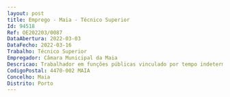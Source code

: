 ```yaml
--- 
layout: post
title: Emprego - Maia - Técnico Superior
Id: 94518
Ref: OE202203/0087
DataAbertura: 2022-03-03
DataFecho: 2022-03-16
Trabalho: Técnico Superior
Empregador: Câmara Municipal da Maia
Descricao: Trabalhador em funções públicas vinculado por tempo indeterminado, e detentor da licenciatura ou grau superior. Competências técnicas adequadas à área de atividade,  implementação do novo circuito de gestão de participações do Munícipe, reclamações e sugestões, no Município da Maia  levar a cabo ações de monitorização e melhoria do sistema  articulação com os diversos serviços municipais  elaboração de informações e pareceres técnicos  elaboração de respostas às reclamações dos Munícipes, elaboração de minutas  redefinição de procedimentos e circuitos de resposta.
CodigoPostal: 4470-002 MAIA
Concelho: Maia
Distrito: Porto
--- 
```

